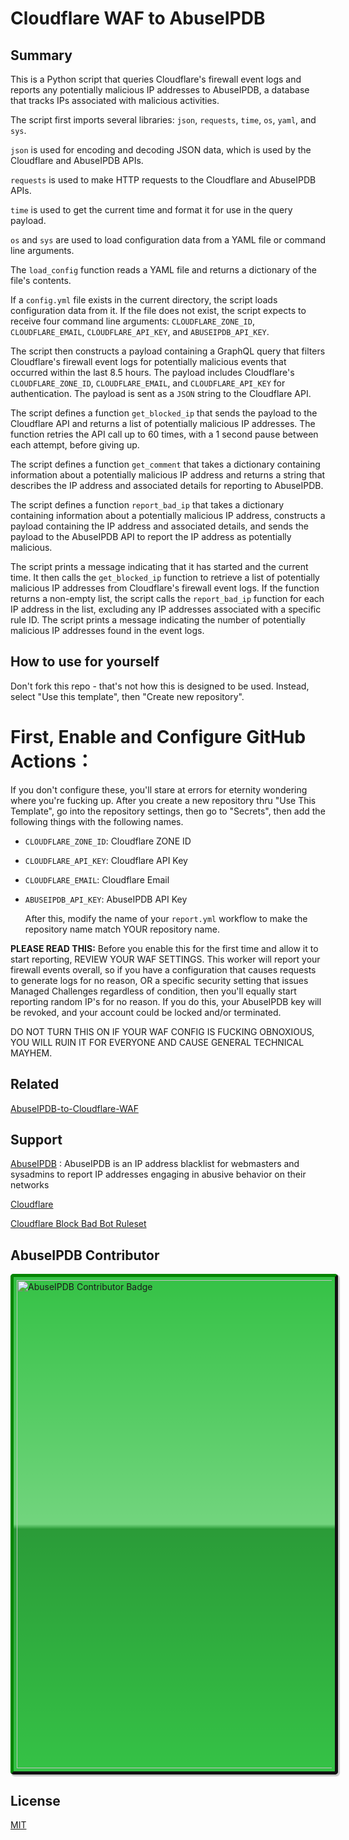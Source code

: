 # Cloudflare WAF to AbuseIPDB

## Summary

This is a Python script that queries Cloudflare's firewall event logs and reports any potentially malicious IP addresses to AbuseIPDB, a database that tracks IPs associated with malicious activities.

The script first imports several libraries: `json`, `requests`, `time`, `os`, `yaml`, and `sys`.

`json` is used for encoding and decoding JSON data, which is used by the Cloudflare and AbuseIPDB APIs.

`requests` is used to make HTTP requests to the Cloudflare and AbuseIPDB APIs.

`time` is used to get the current time and format it for use in the query payload.

`os` and `sys` are used to load configuration data from a YAML file or command line arguments.

The `load_config` function reads a YAML file and returns a dictionary of the file's contents.

If a `config.yml` file exists in the current directory, the script loads configuration data from it. If the file does not exist, the script expects to receive four command line arguments: `CLOUDFLARE_ZONE_ID`, `CLOUDFLARE_EMAIL`, `CLOUDFLARE_API_KEY`, and `ABUSEIPDB_API_KEY`.

The script then constructs a payload containing a GraphQL query that filters Cloudflare's firewall event logs for potentially malicious events that occurred within the last 8.5 hours. The payload includes Cloudflare's `CLOUDFLARE_ZONE_ID`, `CLOUDFLARE_EMAIL`, and `CLOUDFLARE_API_KEY` for authentication. The payload is sent as a `JSON` string to the Cloudflare API.

The script defines a function `get_blocked_ip` that sends the payload to the Cloudflare API and returns a list of potentially malicious IP addresses. The function retries the API call up to 60 times, with a 1 second pause between each attempt, before giving up.

The script defines a function `get_comment` that takes a dictionary containing information about a potentially malicious IP address and returns a string that describes the IP address and associated details for reporting to AbuseIPDB.

The script defines a function `report_bad_ip` that takes a dictionary containing information about a potentially malicious IP address, constructs a payload containing the IP address and associated details, and sends the payload to the AbuseIPDB API to report the IP address as potentially malicious.

The script prints a message indicating that it has started and the current time. It then calls the `get_blocked_ip` function to retrieve a list of potentially malicious IP addresses from Cloudflare's firewall event logs. If the function returns a non-empty list, the script calls the `report_bad_ip` function for each IP address in the list, excluding any IP addresses associated with a specific rule ID. The script prints a message indicating the number of potentially malicious IP addresses found in the event logs.

## How to use for yourself

Don't fork this repo - that's not how this is designed to be used. Instead, select "Use this template", then "Create new repository".

# First, Enable and Configure GitHub Actions：

If you don't configure these, you'll stare at errors for eternity wondering where you're fucking up.
After you create a new repository thru "Use This Template", go into the repository settings, then go to "Secrets", then add the following things with the following names. 

- `CLOUDFLARE_ZONE_ID`: Cloudflare ZONE ID
- `CLOUDFLARE_API_KEY`: Cloudflare API Key
- `CLOUDFLARE_EMAIL`: Cloudflare Email
- `ABUSEIPDB_API_KEY`: AbuseIPDB API Key

  After this, modify the name of your `report.yml` workflow to make the repository name match YOUR repository name. 

**PLEASE READ THIS:** Before you enable this for the first time and allow it to start reporting, REVIEW YOUR WAF SETTINGS. This worker will report your firewall events overall, so if you have a configuration that causes requests to generate logs for no reason, OR a specific security setting that issues Managed Challenges regardless of condition, then you'll equally start reporting random IP's for no reason. If you do this, your AbuseIPDB key will be revoked, and your account could be locked and/or terminated. 

DO NOT TURN THIS ON IF YOUR WAF CONFIG IS FUCKING OBNOXIOUS, YOU WILL RUIN IT FOR EVERYONE AND CAUSE GENERAL TECHNICAL MAYHEM.

## Related

[AbuseIPDB-to-Cloudflare-WAF](https://github.com/MHG-LAB/AbuseIPDB-to-Cloudflare-WAF)

## Support

[AbuseIPDB](https://www.abuseipdb.com/) : AbuseIPDB is an IP address blacklist for webmasters and sysadmins to report IP addresses engaging in abusive behavior on their networks

[Cloudflare](https://www.cloudflare.com/)

[Cloudflare Block Bad Bot Ruleset](https://github.com/XMD0718/cloudflare-block-bad-bot-ruleset)

## AbuseIPDB Contributor

<a href="https://www.beehive.systems" title="AbuseIPDB is an IP address blacklist for webmasters and sysadmins to report IP addresses engaging in abusive behavior on their networks">
	<img src="https://www.abuseipdb.com/contributor/102055.svg" alt="AbuseIPDB Contributor Badge" style="width: 781px;border-radius: 5px;border-top: 5px solid #058403;border-right: 5px solid #111;border-bottom: 5px solid #111;border-left: 5px solid #058403;padding: 5px;background: #35c246 linear-gradient(rgba(255,255,255,0), rgba(255,255,255,.3) 50%, rgba(0,0,0,.2) 51%, rgba(0,0,0,0));padding: 5px;box-shadow: 2px 2px 1px 1px rgba(0, 0, 0, .2);">
</a>

## License

[MIT](https://github.com/MHG-LAB/Cloudflare-WAF-to-AbuseIPDB/blob/main/LICENSE)
